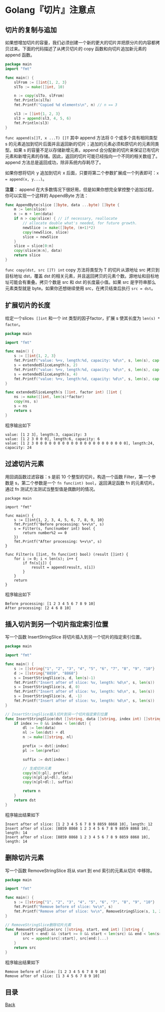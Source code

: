 # Golang『切片』注意点

## 切片的复制与追加

如果想增加切片的容量，我们必须创建一个新的更大的切片并把原分片的内容都拷贝过来。下面的代码描述了从拷贝切片的 copy 函数和向切片追加新元素的 append 函数。

```go
package main
import "fmt"

func main() {
	slFrom := []int{1, 2, 3}
	slTo := make([]int, 10)

	n := copy(slTo, slFrom)
	fmt.Println(slTo)
	fmt.Printf("Copied %d elements\n", n) // n == 3

	sl3 := []int{1, 2, 3}
	sl3 = append(sl3, 4, 5, 6)
	fmt.Println(sl3)
}
```

`func append(s[]T, x ...T) []T` 其中 append 方法将 0 个或多个具有相同类型 s 的元素追加到切片后面并且返回新的切片；追加的元素必须和原切片的元素同类型。如果 s 的容量不足以存储新增元素，append 会分配新的切片来保证已有切片元素和新增元素的存储。因此，返回的切片可能已经指向一个不同的相关数组了。append 方法总是返回成功，除非系统内存耗尽了。

如果你想将切片 y 追加到切片 x 后面，只要将第二个参数扩展成一个列表即可：`x = append(x, y...)`。

**注意**： append 在大多数情况下很好用，但是如果你想完全掌控整个追加过程，你可以实现一个这样的 AppendByte 方法：

```go
func AppendByte(slice []byte, data ...byte) []byte {
	m := len(slice)
	n := m + len(data)
	if n > cap(slice) { // if necessary, reallocate
		// allocate double what's needed, for future growth.
		newSlice := make([]byte, (n+1)*2)
		copy(newSlice, slice)
		slice = newSlice
	}
	slice = slice[0:n]
	copy(slice[m:n], data)
	return slice
}
```

`func copy(dst, src []T) int` copy 方法将类型为 T 的切片从源地址 src 拷贝到目标地址 dst，覆盖 dst 的相关元素，并且返回拷贝的元素个数。源地址和目标地址可能会有重叠。拷贝个数是 src 和 dst 的长度最小值。如果 src 是字符串那么元素类型就是 byte。如果你还想继续使用 src，在拷贝结束后执行 `src = dst`。

## 扩展切片的长度

给定一个slice`s []int` 和一个 int 类型的因子factor，扩展 s 使其长度为 `len(s) * factor`。

```go
package main

import "fmt"

func main() {
	s := []int{1, 2, 3}
	fmt.Printf("value: %+v, length:%d, capacity: %d\n", s, len(s), cap(s))
	s = extendedSliceLength(s, 2)
	fmt.Printf("value: %+v, length:%d, capacity: %d\n", s, len(s), cap(s))
	s = extendedSliceLength(s, 4)
	fmt.Printf("value: %+v, length:%d, capacity: %d\n", s, len(s), cap(s))
}

func extendedSliceLength(s []int, factor int) []int {
	ns := make([]int, len(s)*factor)
	copy(ns, s)
	s = ns
	return s
}
```

程序输出如下

```shell
value: [1 2 3], length:3, capacity: 3
value: [1 2 3 0 0 0], length:6, capacity: 6
value: [1 2 3 0 0 0 0 0 0 0 0 0 0 0 0 0 0 0 0 0 0 0 0 0], length:24, capacity: 24
```


## 过滤切片元素

用回调函数过滤容器：s 是前 10 个整型的切片。构造一个函数 Filter，第一个参数是 s，第二个参数是一个 `fn func(int) bool`，返回满足函数 fn 的元素切片。通过 fn 测试方法测试当整型值是偶数时的情况。

```shell
package main

import "fmt"

func main() {
	s := []int{1, 2, 3, 4, 5, 6, 7, 8, 9, 10}
	fmt.Printf("Before processing: %+v\n", s)
	s = Filter(s, func(number int) bool {
		return number%2 == 0
	})
	fmt.Printf("After processing: %+v\n", s)
}

func Filter(s []int, fn func(int) bool) (result []int) {
	for i := 0; i < len(s); i++ {
		if fn(s[i]) {
			result = append(result, s[i])
		}
	}
	return
}
```

程序输出如下

```shell
Before processing: [1 2 3 4 5 6 7 8 9 10]
After processing: [2 4 6 8 10]
```

## 插入切片到另一个切片指定索引位置

写一个函数 InsertStringSlice 将切片插入到另一个切片的指定索引位置。

```go
package main

import "fmt"

func main() {
	s := []string{"1", "2", "3", "4", "5", "6", "7", "8", "9", "10"}
	d := []string{"8859", "8868"}
	s = InsertStringSlice(s, d, len(s)-1)
	fmt.Printf("Insert after of slice: %v, length: %d\n", s, len(s))
	s = InsertStringSlice(s, d, 0)
	fmt.Printf("Insert after of slice: %v, length: %d\n", s, len(s))
	s = InsertStringSlice(s, d, -1)
	fmt.Printf("Insert after of slice: %v, length: %d\n", s, len(s))
}

// InsertStringSlice插入切片到另一个切片指定索引位置
func InsertStringSlice(dst []string, data []string, index int) []string {
	if index >= 0 && index < len(dst) {
		dl := len(data)
		nl := len(dst) + dl
		n := make([]string, nl)

		prefix := dst[:index]
		pl := len(prefix)

		suffix := dst[index:]

		// 生成切片元素
		copy(n[0:pl], prefix)
		copy(n[pl:pl+dl], data)
		copy(n[pl+dl:], suffix)

		return n
	}
	return dst
}
```

程序输出结果如下

```shell
Insert after of slice: [1 2 3 4 5 6 7 8 9 8859 8868 10], length: 12
Insert after of slice: [8859 8868 1 2 3 4 5 6 7 8 9 8859 8868 10], length: 14
Insert after of slice: [8859 8868 1 2 3 4 5 6 7 8 9 8859 8868 10], length: 14
```

## 删除切片元素

写一个函数 RemoveStringSlice 将从 start 到 end 索引的元素从切片 中移除。

```go
package main

import "fmt"

func main() {
	s := []string{"1", "2", "3", "4", "5", "6", "7", "8", "9", "10"}
	fmt.Printf("Remove before of slice: %v\n", s)
	fmt.Printf("Remove after of slice: %v\n", RemoveStringSlice(s, 1, 2))
}

// RemoveStringSlice删除切片元素
func RemoveStringSlice(src []string, start, end int) []string {
	if (start < end) && (start >= 0 && start < len(src) && end < len(src)) {
		src = append(src[:start], src[end:]...)
	}
	return src
}
```


程序输出结果如下

```shell
Remove before of slice: [1 2 3 4 5 6 7 8 9 10]
Remove after of slice: [1 3 4 5 6 7 8 9 10]
```

## 目录
[Back](../GolangNotice.md)
